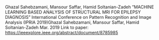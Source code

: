 Ghazal Sahebzamani, Mansour Saffar, Hamid Soltanian-Zadeh 
”MACHINE LEARNING BASED ANALYSIS OF STRUCTURAL MRI FOR EPILEPSY DIAGNOSIS”
International Conference on Pattern Recognition and Image Analysis (IPRIA 2019)Ghazal Sahebzamani, Mansour Saffar, Hamid Soltanian-Zadeh Mar. 2019
Link to paper: https://ieeexplore.ieee.org/abstract/document/8785985
